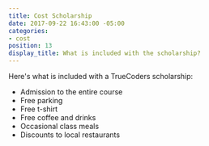 ```yaml
---
title: Cost Scholarship
date: 2017-09-22 16:43:00 -05:00
categories:
- cost
position: 13
display_title: What is included with the scholarship?
---
```


Here's what is included with a TrueCoders scholarship:

* Admission to the entire course
* Free parking
* Free t-shirt
* Free coffee and drinks
* Occasional class meals
* Discounts to local restaurants